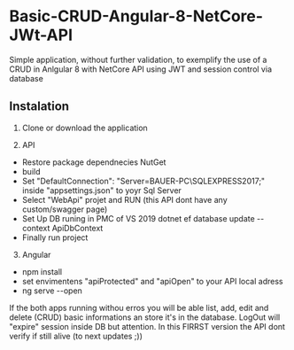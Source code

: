 # Basic-CRUD-Angular-8-NetCore-JWt-API
Simple application, without further validation, to exemplify the use of a CRUD in Anlgular 8 with NetCore API using JWT and session control via database

## Instalation
1. Clone or download the application

2. API
- Restore package dependnecies NutGet
- build
- Set "DefaultConnection": "Server=BAUER-PC\\SQLEXPRESS2017;" inside "appsettings.json" to yoyr Sql Server
- Select "WebApi" projet and RUN (this API dont have any custom/swagger page)
- Set Up DB runing in PMC of VS 2019 dotnet ef database update --context ApiDbContext
- Finally run project

3. Angular
- npm install
- set envimentens "apiProtected" and "apiOpen" to your API local adress 
- ng serve --open

If the both apps running withou erros you will be able list, add, edit and delete (CRUD) basic informations an store it's in the database. LogOut will "expire" session inside DB but attention. In this FIRRST version the API dont verify if still alive (to next updates ;))
